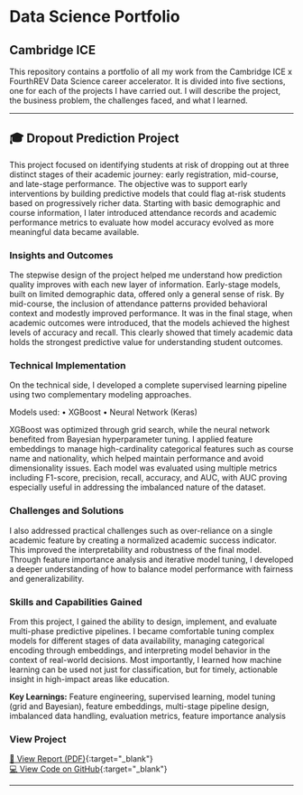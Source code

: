 # Data Science Portfolio
## Cambridge ICE

This repository contains a portfolio of all my work from the Cambridge ICE x FourthREV Data Science career accelerator. It is divided into five sections, one for each of the projects I have carried out. I will describe the project, the business problem, the challenges faced, and what I learned.

---

## 🎓 Dropout Prediction Project

This project focused on identifying students at risk of dropping out at three distinct stages of their academic journey: early registration, mid-course, and late-stage performance. The objective was to support early interventions by building predictive models that could flag at-risk students based on progressively richer data. Starting with basic demographic and course information, I later introduced attendance records and academic performance metrics to evaluate how model accuracy evolved as more meaningful data became available.

### Insights and Outcomes

The stepwise design of the project helped me understand how prediction quality improves with each new layer of information. Early-stage models, built on limited demographic data, offered only a general sense of risk. By mid-course, the inclusion of attendance patterns provided behavioral context and modestly improved performance. It was in the final stage, when academic outcomes were introduced, that the models achieved the highest levels of accuracy and recall. This clearly showed that timely academic data holds the strongest predictive value for understanding student outcomes.

### Technical Implementation

On the technical side, I developed a complete supervised learning pipeline using two complementary modeling approaches.

Models used:
• XGBoost
• Neural Network (Keras)

XGBoost was optimized through grid search, while the neural network benefited from Bayesian hyperparameter tuning. I applied feature embeddings to manage high-cardinality categorical features such as course name and nationality, which helped maintain performance and avoid dimensionality issues. Each model was evaluated using multiple metrics including F1-score, precision, recall, accuracy, and AUC, with AUC proving especially useful in addressing the imbalanced nature of the dataset.

### Challenges and Solutions

I also addressed practical challenges such as over-reliance on a single academic feature by creating a normalized academic success indicator. This improved the interpretability and robustness of the final model. Through feature importance analysis and iterative model tuning, I developed a deeper understanding of how to balance model performance with fairness and generalizability.

### Skills and Capabilities Gained

From this project, I gained the ability to design, implement, and evaluate multi-phase predictive pipelines. I became comfortable tuning complex models for different stages of data availability, managing categorical encoding through embeddings, and interpreting model behavior in the context of real-world decisions. Most importantly, I learned how machine learning can be used not just for classification, but for timely, actionable insight in high-impact areas like education.

**Key Learnings:** Feature engineering, supervised learning, model tuning (grid and Bayesian), feature embeddings, multi-stage pipeline design, imbalanced data handling, evaluation metrics, feature importance analysis

### View Project
[📄 View Report (PDF)](reports/Course_2/Ehrnrooth_Axel_CAM_C201_W6_Mini-project.pdf){:target="_blank"}  
[💻 View Code on GitHub](https://github.com/axeleth/cambridge-ds-portfolio/tree/main/code/Course_2/Ehrnrooth_Axel_CAM_C201_Week_6_Mini-project.ipynb){:target="_blank"}

---
